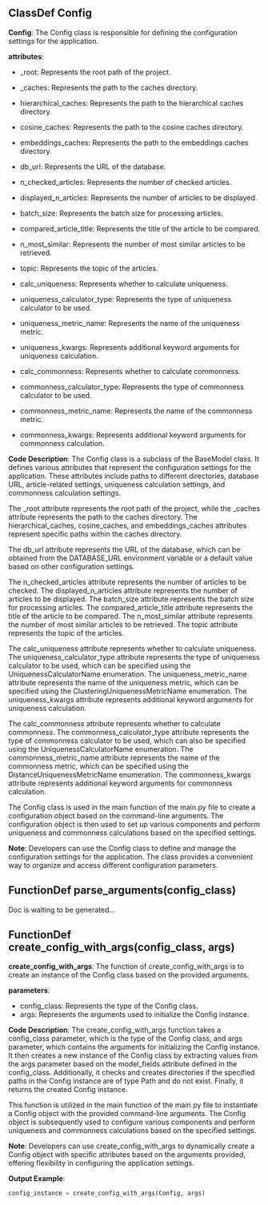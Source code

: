 ## ClassDef Config
**Config**: The Config class is responsible for defining the configuration settings for the application.

**attributes**:
- _root: Represents the root path of the project.
- _caches: Represents the path to the caches directory.
- hierarchical_caches: Represents the path to the hierarchical caches directory.
- cosine_caches: Represents the path to the cosine caches directory.
- embeddings_caches: Represents the path to the embeddings caches directory.
- db_url: Represents the URL of the database.
- n_checked_articles: Represents the number of checked articles.
- displayed_n_articles: Represents the number of articles to be displayed.
- batch_size: Represents the batch size for processing articles.
- compared_article_title: Represents the title of the article to be compared.
- n_most_similar: Represents the number of most similar articles to be retrieved.
- topic: Represents the topic of the articles.

- calc_uniqueness: Represents whether to calculate uniqueness.
- uniqueness_calculator_type: Represents the type of uniqueness calculator to be used.
- uniqueness_metric_name: Represents the name of the uniqueness metric.
- uniqueness_kwargs: Represents additional keyword arguments for uniqueness calculation.

- calc_commonness: Represents whether to calculate commonness.
- commonness_calculator_type: Represents the type of commonness calculator to be used.
- commonness_metric_name: Represents the name of the commonness metric.
- commonness_kwargs: Represents additional keyword arguments for commonness calculation.

**Code Description**:
The Config class is a subclass of the BaseModel class. It defines various attributes that represent the configuration settings for the application. These attributes include paths to different directories, database URL, article-related settings, uniqueness calculation settings, and commonness calculation settings.

The _root attribute represents the root path of the project, while the _caches attribute represents the path to the caches directory. The hierarchical_caches, cosine_caches, and embeddings_caches attributes represent specific paths within the caches directory.

The db_url attribute represents the URL of the database, which can be obtained from the DATABASE_URL environment variable or a default value based on other configuration settings.

The n_checked_articles attribute represents the number of articles to be checked. The displayed_n_articles attribute represents the number of articles to be displayed. The batch_size attribute represents the batch size for processing articles. The compared_article_title attribute represents the title of the article to be compared. The n_most_similar attribute represents the number of most similar articles to be retrieved. The topic attribute represents the topic of the articles.

The calc_uniqueness attribute represents whether to calculate uniqueness. The uniqueness_calculator_type attribute represents the type of uniqueness calculator to be used, which can be specified using the UniquenessCalculatorName enumeration. The uniqueness_metric_name attribute represents the name of the uniqueness metric, which can be specified using the ClusteringUniquenessMetricName enumeration. The uniqueness_kwargs attribute represents additional keyword arguments for uniqueness calculation.

The calc_commonness attribute represents whether to calculate commonness. The commonness_calculator_type attribute represents the type of commonness calculator to be used, which can also be specified using the UniquenessCalculatorName enumeration. The commonness_metric_name attribute represents the name of the commonness metric, which can be specified using the DistanceUniquenessMetricName enumeration. The commonness_kwargs attribute represents additional keyword arguments for commonness calculation.

The Config class is used in the main function of the main.py file to create a configuration object based on the command-line arguments. The configuration object is then used to set up various components and perform uniqueness and commonness calculations based on the specified settings.

**Note**:
Developers can use the Config class to define and manage the configuration settings for the application. The class provides a convenient way to organize and access different configuration parameters.
## FunctionDef parse_arguments(config_class)
Doc is waiting to be generated...
## FunctionDef create_config_with_args(config_class, args)
**create_config_with_args**: The function of create_config_with_args is to create an instance of the Config class based on the provided arguments.

**parameters**:
- config_class: Represents the type of the Config class.
- args: Represents the arguments used to initialize the Config instance.

**Code Description**:
The create_config_with_args function takes a config_class parameter, which is the type of the Config class, and args parameter, which contains the arguments for initializing the Config instance. It then creates a new instance of the Config class by extracting values from the args parameter based on the model_fields attribute defined in the config_class. Additionally, it checks and creates directories if the specified paths in the Config instance are of type Path and do not exist. Finally, it returns the created Config instance.

This function is utilized in the main function of the main.py file to instantiate a Config object with the provided command-line arguments. The Config object is subsequently used to configure various components and perform uniqueness and commonness calculations based on the specified settings.

**Note**:
Developers can use create_config_with_args to dynamically create a Config object with specific attributes based on the arguments provided, offering flexibility in configuring the application settings.

**Output Example**:
```python
config_instance = create_config_with_args(Config, args)
```
